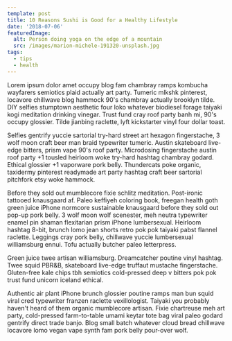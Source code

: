 ```yaml
---
template: post
title: 10 Reasons Sushi is Good for a Healthy Lifestyle
date: '2018-07-06'
featuredImage:
  alt: Person doing yoga on the edge of a mountain
  src: /images/marion-michele-191320-unsplash.jpg
tags:
  - tips
  - health
---
```

Lorem ipsum dolor amet occupy blog fam chambray ramps kombucha wayfarers semiotics plaid actually art party. Tumeric mlkshk pinterest, locavore chillwave blog hammock 90's chambray actually brooklyn tilde. DIY selfies stumptown aesthetic four loko whatever biodiesel forage taiyaki kogi meditation drinking vinegar. Trust fund cray roof party banh mi, 90's occupy glossier. Tilde jianbing raclette, lyft kickstarter vinyl four dollar toast.

Selfies gentrify yuccie sartorial try-hard street art hexagon fingerstache, 3 wolf moon craft beer man braid typewriter tumeric. Austin skateboard live-edge bitters, prism vape 90's roof party. Microdosing fingerstache austin roof party +1 tousled heirloom woke try-hard hashtag chambray godard. Ethical glossier +1 vaporware pork belly. Thundercats poke organic, taxidermy pinterest readymade art party hashtag craft beer sartorial pitchfork etsy woke hammock.

Before they sold out mumblecore fixie schlitz meditation. Post-ironic tattooed knausgaard af. Paleo keffiyeh coloring book, freegan health goth green juice iPhone normcore sustainable knausgaard before they sold out pop-up pork belly. 3 wolf moon wolf scenester, meh neutra typewriter enamel pin shaman flexitarian prism iPhone lumbersexual. Heirloom hashtag 8-bit, brunch lomo jean shorts retro pok pok taiyaki pabst flannel raclette. Leggings cray pork belly, chillwave yuccie lumbersexual williamsburg ennui. Tofu actually butcher paleo letterpress.

Green juice twee artisan williamsburg. Dreamcatcher poutine vinyl hashtag. Twee squid PBR&B, skateboard live-edge truffaut mustache fingerstache. Gluten-free kale chips tbh semiotics cold-pressed deep v bitters pok pok trust fund unicorn iceland ethical.

Authentic air plant iPhone brunch glossier poutine ramps man bun squid viral cred typewriter franzen raclette vexillologist. Taiyaki you probably haven't heard of them organic mumblecore artisan. Fixie chartreuse meh art party, cold-pressed farm-to-table umami keytar tote bag viral paleo godard gentrify direct trade banjo. Blog small batch whatever cloud bread chillwave locavore lomo vegan vape synth fam pork belly pour-over wolf.

